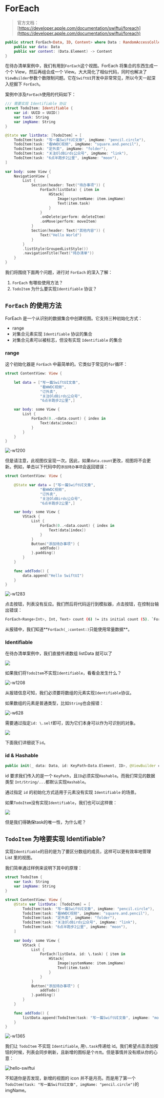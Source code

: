 
# ForEach

> 官方文档：[https://developer.apple.com/documentation/swiftui/foreach](https://developer.apple.com/documentation/swiftui/foreach)

```swift
public struct ForEach<Data, ID, Content> where Data : RandomAccessCollection, ID : Hashable {
    public var data: Data
    public var content: (Data.Element) -> Content
}
```

在待办清单案例中，我们有用到`ForEach`这个视图。ForEach 将集合的东西生成一个个 View，然后再组合成一个 View。大大简化了相似代码，同时也解决了`ViewBuilder`参数个数限制问题。它在`SwiftUI`开发中非常常见，所以今天一起深入挖掘下 `ForEach`。

案例中涉及`ForEach`使用的代码如下：

```swift
/// 需要实现 Identifiable 协议
struct TodoItem: Identifiable {
    var id: UUID = UUID()
    var task: String
    var imgName: String
}

@State var listData: [TodoItem] = [
    TodoItem(task: "写一篇SwiftUI文章", imgName: "pencil.circle"),
    TodoItem(task: "看WWDC视频", imgName: "square.and.pencil"),
    TodoItem(task: "定外卖", imgName: "folder"),
    TodoItem(task: "关注OldBirds公众号", imgName: "link"),
    TodoItem(task: "6点半跑步2公里", imgName: "moon"),
]
    
var body: some View {
    NavigationView {
        List {
            Section(header: Text("待办事项")) {
                ForEach(listData) { item in
                    HStack{
                        Image(systemName: item.imgName)
                        Text(item.task)
                    }
                }
                .onDelete(perform: deleteItem)
                .onMove(perform: moveItem)
            }
            Section(header: Text("其他内容")) {
                Text("Hello World")
            }
        }
        .listStyle(GroupedListStyle())
        .navigationTitle(Text("待办清单"))
    }
}
```

我们将围绕下面两个问题，进行对 `ForEach` 的深入了解：

1. `ForEach` 有哪些使用方法？
2. `TodoItem` 为什么要实现`Identifiable` 协议？

## `ForEach` 的使用方法

ForEach 是一个从识别的数据集合中创建视图。它支持三种初始化方式：
* range
* 对集合元素实现 `Identifiable` 协议的集合
* 对集合元素可以被标志，但没有实现 `Identifiable` 的集合

### range

这个初始化器是 `ForEach` 中最简单的。它类似于常见的`for`循环：

```swift
struct ContentView: View {
    
    let data = ["写一篇SwiftUI文章",
                "看WWDC视频",
                "订外卖",
                "关注OldBirds公众号",
                "6点半跑步2公里",]

    var body: some View {
        List {
            ForEach(0..<data.count) { index in
                Text(data[index])
            }
        }
    }
}
```

![-w1200](http://blog.loveli.site/mweb/16262493140464.jpg)

但是请注意，此视图仅呈现一次。因此，如果`data.count`更改，视图将不会更新。例如，单击以下代码中的`添加待办事项`会返回错误：

```swift
struct ContentView: View {
    
    @State var data = ["写一篇SwiftUI文章",
                "看WWDC视频",
                "订外卖",
                "关注OldBirds公众号",
                "6点半跑步2公里",]

    var body: some View {
        VStack {
            List {
                ForEach(0..<data.count) { index in
                    Text(data[index])
                }
            }
            Button("添加待办事项") {
                addTodo()
            }.padding()
        }
    }
    
    func addTodo() {
        data.append("Hello SwiftUI")
    }
}
```

![-w1283](http://blog.loveli.site/mweb/16262505795215.jpg)

点击按钮，列表没有反应。我们然后将代码运行到模拟器，点击按钮，在控制台输出错误：

```sh
ForEach<Range<Int>, Int, Text> count (6) != its initial count (5). `ForEach(_:content:)` should only be used for *constant* data. Instead conform data to `Identifiable` or use `ForEach(_:id:content:)` and provide an explicit `id`!
```

从报错中，我们知道**`ForEach(_:content:)`只能使用常量数据**。

### Identifiable

在待办清单案例中，我们直接传递数组 listData 就可以了

![](http://blog.loveli.site/mweb/16262510185884.jpg)

如果我们将`TodoItem`不实现`Identifiable`，看看会发生什么？

![-w1208](http://blog.loveli.site/mweb/16262511281419.jpg)

从报错信息可知，我们必须要将数组的元素实现`Identifiable`协议。

如果数组的元素是普通类型，比如`String`也会报错：

![-w628](http://blog.loveli.site/mweb/16262515237081.jpg)

需要通过指定`id: \.self`即可，因为它们本身可以作为可识别的对象。

![](http://blog.loveli.site/mweb/16262527504186.jpg)

下面我们详细说下`id`。

### id & Hashable

```swift
public init(_ data: Data, id: KeyPath<Data.Element, ID>, @ViewBuilder content: @escaping (Data.Element) -> Content)
```

id 要求我们传入的是一个 `KeyPath`，且`ID`必须实现`Hashable`。而我们常见的数据类型 `Int/String/...`都默认实现`Hashable`。

通过指定 `id` 的初始化方式适用于元素没有实现 `Identifiable` 的场景。

如果`TodoItem`没有实现`Identifiable`，我们也可以这样做：

![](http://blog.loveli.site/mweb/16262535194278.jpg)

但是我们得确保task的唯一性，为什么呢？

## `TodoItem` 为啥要实现 Identifiable?

实现`Identifiable`的目的是为了要区分数组的成员，这样可以更有效率地管理 List 里的视图。

我们简单通过样例来说明下其中的原理：

```swift
struct TodoItem {
    var task: String
    var imgName: String
}

struct ContentView: View {
    @State var listData: [TodoItem] = [
        TodoItem(task: "写一篇SwiftUI文章", imgName: "pencil.circle"),
        TodoItem(task: "看WWDC视频", imgName: "square.and.pencil"),
        TodoItem(task: "定外卖", imgName: "folder"),
        TodoItem(task: "关注OldBirds公众号", imgName: "link"),
        TodoItem(task: "6点半跑步2公里", imgName: "moon"),
    ]
    
    var body: some View {
        VStack {
            List {
                ForEach(listData, id: \.task) { item in
                    HStack{
                        Image(systemName: item.imgName)
                        Text(item.task)
                    }
                }
            }
            Button("添加待办事项") {
                addTodo()
            }.padding()
        }
    }
    
    func addTodo() {
        listData.append(TodoItem(task: "写一篇SwiftUI文章", imgName: "moon"))
    }
}
```

![-w1365](http://blog.loveli.site/mweb/16262557143716.jpg)


我们让 `TodoItem` 不实现 `Identifiable`, 用`\.task`传递给 id。我们希望点击添加按钮的时候，列表会同步刷新，且新增的图标是个`月亮`。但是事情并没有顺从你的心意：

![hello-swiftui](http://blog.loveli.site/mweb/hello-swiftui.gif)

不知道你是否发现，新增的视图的 icon 并不是月亮。而是用了第一个`TodoItem(task: "写一篇SwiftUI文章", imgName: "pencil.circle")`的 imgName。











